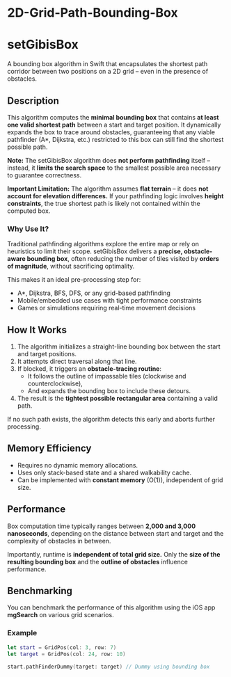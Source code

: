 # 2D-Grid-Path-Bounding-Box

# setGibisBox

A bounding box algorithm in Swift that encapsulates the shortest path corridor between two positions on a 2D grid – even in the presence of obstacles.

## Description

This algorithm computes the **minimal bounding box** that contains **at least one valid shortest path** between a start and target position.
It dynamically expands the box to trace around obstacles, guaranteeing that any viable pathfinder (A*, Dijkstra, etc.) restricted to this box can still find the shortest possible path.

**Note:**
The setGibisBox algorithm does **not perform pathfinding** itself – instead, it **limits the search space** to the smallest possible area necessary to guarantee correctness.

**Important Limitation:**
The algorithm assumes **flat terrain** – it does **not account for elevation differences.**
If your pathfinding logic involves **height constraints**, the true shortest path is likely not contained within the computed box.

### Why Use It?

Traditional pathfinding algorithms explore the entire map or rely on heuristics to limit their scope.
setGibisBox delivers a **precise, obstacle-aware bounding box**, often reducing the number of tiles visited by **orders of magnitude**, without sacrificing optimality.

This makes it an ideal pre-processing step for:

- A*, Dijkstra, BFS, DFS, or any grid-based pathfinding
- Mobile/embedded use cases with tight performance constraints
- Games or simulations requiring real-time movement decisions

## How It Works

1. The algorithm initializes a straight-line bounding box between the start and target positions.
2. It attempts direct traversal along that line.
3. If blocked, it triggers an **obstacle-tracing routine**:
   - It follows the outline of impassable tiles (clockwise and counterclockwise),
   - And expands the bounding box to include these detours.
4. The result is the **tightest possible rectangular area** containing a valid path.

If no such path exists, the algorithm detects this early and aborts further processing.

## Memory Efficiency

- Requires no dynamic memory allocations.
- Uses only stack-based state and a shared walkability cache.
- Can be implemented with **constant memory** (O(1)), independent of grid size.

## Performance

Box computation time typically ranges between **2,000 and 3,000 nanoseconds**, depending on the distance between start and target and the complexity of obstacles in between.

Importantly, runtime is **independent of total grid size.**
Only the **size of the resulting bounding box** and the **outline of obstacles** influence performance.

## Benchmarking

You can benchmark the performance of this algorithm using the iOS app **mgSearch** on various grid scenarios.

### Example

```swift
let start = GridPos(col: 3, row: 7)
let target = GridPos(col: 24, row: 10)

start.pathFinderDummy(target: target) // Dummy using bounding box
